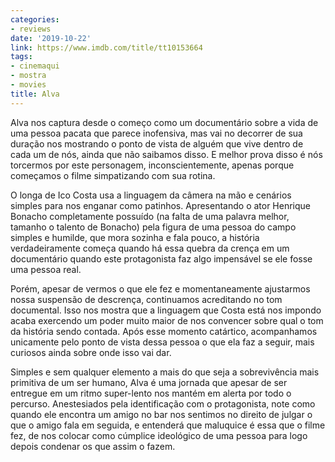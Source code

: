 ```yaml
---
categories:
- reviews
date: '2019-10-22'
link: https://www.imdb.com/title/tt10153664
tags:
- cinemaqui
- mostra
- movies
title: Alva
---
```


Alva nos captura desde o começo como um documentário sobre a vida de uma pessoa pacata que parece inofensiva, mas vai no decorrer de sua duração nos mostrando o ponto de vista de alguém que vive dentro de cada um de nós, ainda que não saibamos disso. E melhor prova disso é nós torcermos por este personagem, inconscientemente, apenas porque começamos o filme simpatizando com sua rotina.

O longa de Ico Costa usa a linguagem da câmera na mão e cenários simples para nos enganar como patinhos. Apresentando o ator Henrique Bonacho completamente possuído (na falta de uma palavra melhor, tamanho o talento de Bonacho) pela figura de uma pessoa do campo simples e humilde, que mora sozinha e fala pouco, a história verdadeiramente começa quando há essa quebra da crença em um documentário quando este protagonista faz algo impensável se ele fosse uma pessoa real.

Porém, apesar de vermos o que ele fez e momentaneamente ajustarmos nossa suspensão de descrença, continuamos acreditando no tom documental. Isso nos mostra que a linguagem que Costa está nos impondo acaba exercendo um poder muito maior de nos convencer sobre qual o tom da história sendo contada. Após esse momento catártico, acompanhamos unicamente pelo ponto de vista dessa pessoa o que ela faz a seguir, mais curiosos ainda sobre onde isso vai dar.

Simples e sem qualquer elemento a mais do que seja a sobrevivência mais primitiva de um ser humano, Alva é uma jornada que apesar de ser entregue em um ritmo super-lento nos mantém em alerta por todo o percurso. Anestesiados pela identificação com o protagonista, note como quando ele encontra um amigo no bar nos sentimos no direito de julgar o que o amigo fala em seguida, e entenderá que maluquice é essa que o filme fez, de nos colocar como cúmplice ideológico de uma pessoa para logo depois condenar os que assim o fazem.